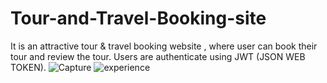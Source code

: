 # Tour-and-Travel-Booking-site
It is an attractive tour &amp; travel booking website , where user can book their tour and review the tour.
Users are authenticate using JWT (JSON WEB TOKEN).
![Capture](https://github.com/avisaini0501/Tour-and-Travel-Booking-site/assets/81501977/65a3ff12-2f63-45c1-8403-cc851333cf78)
![experience](https://github.com/avisaini0501/Tour-and-Travel-Booking-site/assets/81501977/61cbf4e3-541a-416a-a78e-a5f1e5e068fa)
